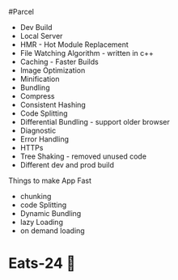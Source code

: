 #Parcel

- Dev Build
- Local Server
- HMR - Hot Module Replacement
- File Watching Algorithm - written in c++
- Caching - Faster Builds
- Image Optimization
- Minification
- Bundling
- Compress
- Consistent Hashing 
- Code Splitting
- Differential Bundling - support older browser
- Diagnostic
- Error Handling
- HTTPs
- Tree Shaking - removed unused code
- Different dev and prod build

Things to make App Fast
- chunking
- code Splitting
- Dynamic Bundling 
- lazy Loading
- on demand loading

# Eats-24 🎉
